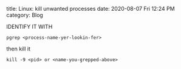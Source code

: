 title: Linux: kill unwanted processes
date: 2020-08-07 Fri 12:24 PM
category: Blog

IDENTIFY IT WITH

    pgrep <process-name-yer-lookin-fer>

then kill it
  
    kill -9 <pid> or <name-you-grepped-above>

